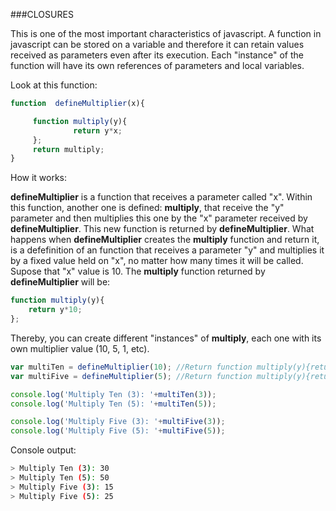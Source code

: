 ###CLOSURES

This is one of the most important characteristics of javascript. A function in javascript can be stored on a 
variable and therefore it can retain values received as parameters even after its execution. Each "instance"
of the function will have its own references of parameters and local variables.

Look at this function:

```javascript
function  defineMultiplier(x){

     function multiply(y){
              return y*x;
     };
     return multiply;
}
```

How it works:

**defineMultiplier** is a function that receives a parameter called "x". Within this function, another one is defined:
**multiply**, that receive the "y" parameter and then multiplies this one by the "x" parameter received by **defineMultiplier**.
This new function is returned by **defineMultiplier**. What happens when **defineMultiplier** creates the **multiply** 
function and return it, is a defefinition of an function that receives a parameter "y" and multiplies it by a fixed value
held on "x", no matter how many times it will be called. Supose that "x" value is 10. The **multiply** function returned 
by **defineMultiplier** will be:

```javascript
function multiply(y){
    return y*10;
};
```
Thereby, you can create different "instances" of **multiply**, each one with its own multiplier value (10, 5, 1, etc).

```javascript
var multiTen = defineMultiplier(10); //Return function multiply(y){return y*10;};
var multiFive = defineMultiplier(5); //Return function multiply(y){return y*5;};

console.log('Multiply Ten (3): '+multiTen(3));
console.log('Multiply Ten (5): '+multiTen(5));

console.log('Multiply Five (3): '+multiFive(3));
console.log('Multiply Five (5): '+multiFive(5));
```

Console output:
```bash
> Multiply Ten (3): 30
> Multiply Ten (5): 50
> Multiply Five (3): 15
> Multiply Five (5): 25
```




